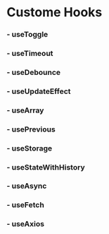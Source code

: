 # Custome Hooks

### - useToggle

### - useTimeout

### - useDebounce

### - useUpdateEffect

### - useArray

### - usePrevious

### - useStorage

### - useStateWithHistory

### - useAsync

### - useFetch

### - useAxios
